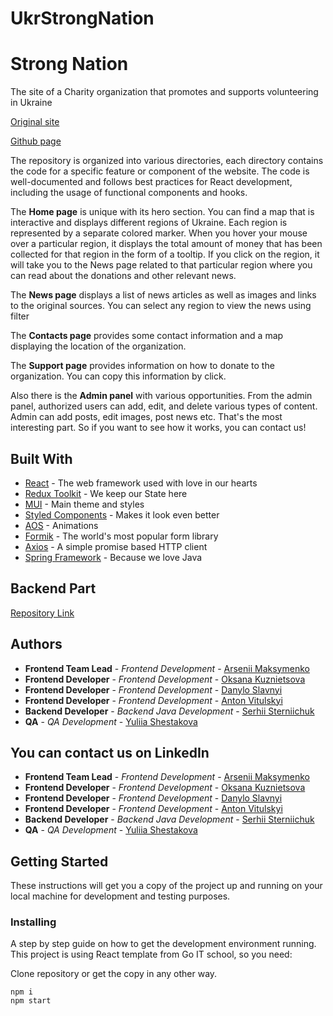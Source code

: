 # UkrStrongNation

<h1>Strong Nation</h1>

<p>The site of a Charity organization that promotes and supports volunteering in Ukraine</p>

<a href="https://strong-nation.online/">Original site</a>

<a href="smerch88.github.io/StrongNationReact/">Github page</a>

<p>The repository is organized into various directories, each directory contains the code for a specific feature or component of the website. The code is well-documented and follows best practices for React development, including the usage of functional components and hooks.</p>

<p>The <b>Home page</b> is unique with its hero section. You can find a map that is interactive and displays different regions of Ukraine. Each region is represented by a separate colored marker. When you hover your mouse over a particular region, it displays the total amount of money that has been collected for that region in the form of a tooltip. If you click on the region, it will take you to the News page related to that particular region where you can read about the donations and other relevant news.</p>

<p>The <b>News page</b> displays a list of news articles as well as images and links to the original sources. You can select any region to view the news using filter</p>

<p>The <b>Contacts page</b> provides some contact information and a map displaying the location of the organization.</p>

<p>The <b>Support page</b> provides information on how to donate to the organization. You can copy this information by click.</p

<p>Also there is the <b>Admin panel</b> with various opportunities. From the admin panel, authorized users can add, edit, and delete various types of content. Admin can add posts, edit images, post news etc. That's the most interesting part. So if you want to see how it works, you can contact us! </p>

<h2>Built With</h2>

<ul>
  <li><a href="https://reactjs.org/">React</a> - The web framework used with love in our hearts</li>
  <li><a href="https://redux-toolkit.js.org/">Redux Toolkit</a> - We keep our State here</li>
  <li><a href="https://mui.com/">MUI</a> - Main theme and styles</li>
	<li><a href="https://styled-components.com/">Styled Components</a> - Makes it look even better</li>
  <li><a href="https://michalsnik.github.io/aos/">AOS</a> - Animations</li>
	<li><a href="https://formik.org/">Formik</a> - The world's most popular form library</li>
	<li><a href="https://axios-http.com/">Axios</a> - A simple promise based HTTP client</li>
  <li><a href="https://spring.io/">Spring Framework</a> - Because we love Java</li>

</ul>

<h2>Backend Part</h2>

<a href="https://github.com/SehiiSterniichuk/strong-nation
">Repository Link</a>

<h2>Authors</h2>

<ul>
  <li><strong>Frontend Team Lead</strong> - <em>Frontend Development</em> - <a href="https://github.com/smerch88">Arsenii Maksymenko</a></li>
  <li><strong>Frontend Developer</strong> - <em>Frontend Development</em> - <a href="https://github.com/KuznietsovaOksana">Oksana Kuznietsova 
</a></li>
  <li><strong>Frontend Developer</strong> - <em>Frontend Development</em> - <a href="https://github.com/Daniel-Slavnyi">Danylo Slavnyi
</a></li>
  <li><strong>Frontend Developer</strong> - <em>Frontend Development</em> - <a href="https://github.com/AntonVitulskyi">Anton Vitulskyi
</a></li>
  <li><strong>Backend Developer</strong> - <em>Backend Java Development</em> - <a href="https://github.com/SehiiSterniichuk">Serhii Sterniichuk
</a></li>
<li><strong>QA</strong> - <em>QA Development</em> - <a href="https://www.linkedin.com/in/yuliia-shestakova/">Yuliia Shestakova
</a></li>
</ul>

<h2>You can contact us on LinkedIn</h2>

<ul>
  <li><strong>Frontend Team Lead</strong> - <em>Frontend Development</em> - <a href="https://www.linkedin.com/in/arsenii-maksymenko/">Arsenii Maksymenko</a></li>
  <li><strong>Frontend Developer</strong> - <em>Frontend Development</em> - <a href="https://www.linkedin.com/in/oksana-kuznietsova/">Oksana Kuznietsova 
</a></li>
  <li><strong>Frontend Developer</strong> - <em>Frontend Development</em> - <a href="https://www.linkedin.com/in/danylo-slavnyi/">Danylo Slavnyi
</a></li>
  <li><strong>Frontend Developer</strong> - <em>Frontend Development</em> - <a href="https://www.linkedin.com/in/anton-vitulskyi/">Anton Vitulskyi
</a></li>
  <li><strong>Backend Developer</strong> - <em>Backend Java Development</em> - <a href="https://www.linkedin.com/in/sterniichuk/">Serhii Sterniichuk
</a></li>
<li><strong>QA</strong> - <em>QA Development</em> - <a href="https://www.linkedin.com/in/yuliia-shestakova/">Yuliia Shestakova
</a></li>
</ul>

<h2>Getting Started</h2>

<p>These instructions will get you a copy of the project up and running on your local machine for development and testing purposes.</p>

<h3>Installing</h3>

<p>A step by step guide on how to get the development environment running. This project is using React template from Go IT school, so you need:</p>

<p>Clone repository or get the copy in any other way.</p>

<pre>
<code>npm i</code>
<code>npm start</code>
</pre>
